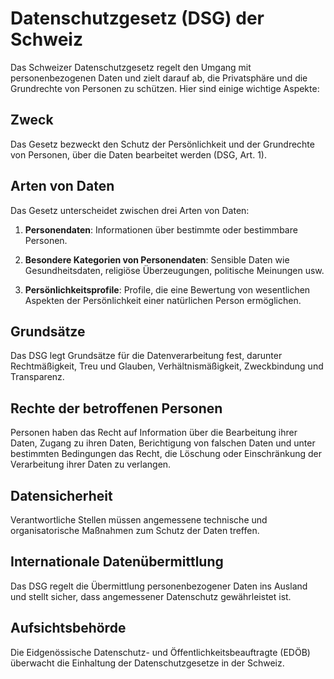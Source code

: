 # Datenschutzgesetz (DSG) der Schweiz

Das Schweizer Datenschutzgesetz regelt den Umgang mit personenbezogenen Daten und zielt darauf ab, die Privatsphäre und die Grundrechte von Personen zu schützen. Hier sind einige wichtige Aspekte:

## Zweck
Das Gesetz bezweckt den Schutz der Persönlichkeit und der Grundrechte von Personen, über die Daten bearbeitet werden (DSG, Art. 1).

## Arten von Daten
Das Gesetz unterscheidet zwischen drei Arten von Daten:

1. **Personendaten**: Informationen über bestimmte oder bestimmbare Personen.
   
2. **Besondere Kategorien von Personendaten**: Sensible Daten wie Gesundheitsdaten, religiöse Überzeugungen, politische Meinungen usw.
   
3. **Persönlichkeitsprofile**: Profile, die eine Bewertung von wesentlichen Aspekten der Persönlichkeit einer natürlichen Person ermöglichen.

## Grundsätze
Das DSG legt Grundsätze für die Datenverarbeitung fest, darunter Rechtmäßigkeit, Treu und Glauben, Verhältnismäßigkeit, Zweckbindung und Transparenz.

## Rechte der betroffenen Personen
Personen haben das Recht auf Information über die Bearbeitung ihrer Daten, Zugang zu ihren Daten, Berichtigung von falschen Daten und unter bestimmten Bedingungen das Recht, die Löschung oder Einschränkung der Verarbeitung ihrer Daten zu verlangen.

## Datensicherheit
Verantwortliche Stellen müssen angemessene technische und organisatorische Maßnahmen zum Schutz der Daten treffen.

## Internationale Datenübermittlung
Das DSG regelt die Übermittlung personenbezogener Daten ins Ausland und stellt sicher, dass angemessener Datenschutz gewährleistet ist.

## Aufsichtsbehörde
Die Eidgenössische Datenschutz- und Öffentlichkeitsbeauftragte (EDÖB) überwacht die Einhaltung der Datenschutzgesetze in der Schweiz.